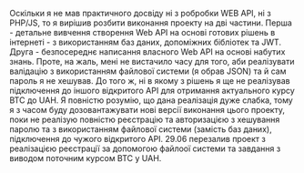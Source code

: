 Оскільки я не мав практичного досвіду ні з робробки WEB API, ні з PHP/JS, то я вирішив розбити виконання проекту на дві частини.
Перша - детальне вивчення створення Web API на основі готових рішень в інтернеті - з використанням баз даних, допоміжних бібліотек та JWT.
Друга - безпосереднє написання власного Web API на основі набутих знань. Проте, на жаль, мені не вистачило часу для того, аби реалізувати валідацію з використанням файлової системи (я обрав JSON) та й сам пароль я не хешував.
До того ж, ні в якому з рішень я ще не реалізував підключення до іншого відкритого API для отримання актуального курсу BTC до UAH.
Я повністю розумію, що дана реалізація дуже слабка, тому я з часом буду дозовантажувати нові версії виконання цього проекту, поки не реалізую повністю реєстрацію та авторизацією з хешування паролю та з використанням файлової системи (замість баз даних), підключення до чужого відкритого API.
29.06 перезалив проект з реалізацією реєстрації за допомогою файлоої системи та завдання з виводом поточним курсом BTC у UAH.
